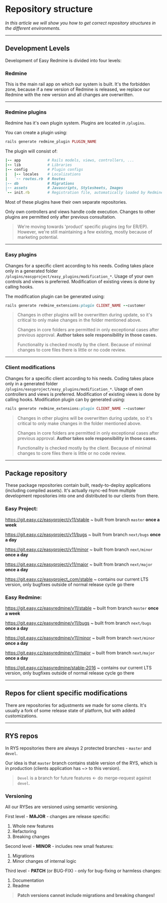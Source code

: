 # Repository structure

*In this article we will show you how to get correct repository structures in the different environments.*

---

## Development Levels

Development of Easy Redmine is divided into four levels:

### Redmine

This is the main rail app on which our system is built. It's the forbidden zone, because if a new version of Redmine is released, we replace our Redmine with the new version and all changes are overwritten.

---

### Redmine plugins

Redmine has it's own plugin system. Plugins are located in `/plugins`.

You can create a plugin using:

```ruby
rails generate redmine_plugin PLUGIN_NAME
```

The plugin will consist of:

```ruby
|-- app            # Rails models, views, controllers, ...
|-- lib            # Libraries
|-- config         # Plugin configs
|   |-- locales    # Localizations
|   `-- routes.rb  # Routes
|-- db             # Migrations
|-- assets         # Javascripts, Stylesheets, Images
`-- init.rb        # Registration file, automatically loaded by Redmine
```

Most of these plugins have their own separate repositories.

Only own controllers and views handle code execution. Changes to other plugins are permitted only after previous consultation.

> We're moving towards 'product' specific plugins (eg for ER/EP). However, we're still maintaining a few existing, mostly because of marketing potential.

---

### Easy plugins

Changes for a specific client according to his needs. Coding takes place only in a generated folder `/plugins/easyproject/easy_plugins/modification_*`. Usage of your own controls and views is preferred. Modification of existing views is done by calling hooks.

The modification plugin can be generated using:

```ruby
rails generate redmine_extensions:plugin CLIENT_NAME --customer
```

<!-- theme: warning -->
> Changes in other plugins will be overwritten during update, so it's critical to only make changes in the folder mentioned above.
>
>Changes in core folders are permitted in only exceptional cases after previous approval.  **Author takes sole responsibility in those cases.**
>
>Functionality is checked mostly by the client. Because of minimal changes to core files there is little or no code review.

---

### Client modifications

Changes for a specific client according to his needs. Coding takes place only in a generated folder `/plugins/easyproject/easy_plugins/modification_*`. Usage of own controllers and views is preferred. Modification of existing views is done by calling hooks.
Modification plugin can by generated using:

```ruby
rails generate redmine_extensions:plugin CLIENT_NAME --customer
```
<!-- theme: warning -->
>Changes in other plugins will be overwritten during update, so it's critical to only make changes in the folder mentioned above.
>
>Changes in core folders are permitted in only exceptional cases after previous approval. **Author takes sole responsibility in those cases.**
>
>Functionality is checked mostly by the client. Because of minimal changes to core files there is little or no code review.

---

## Package repository

These package repositories contain built, ready-to-deploy applications (including compiled assets). It's actually rsync-ed from multiple development repositories into one and distributed to our clients from there.

### Easy Project:

https://git.easy.cz/easyproject/v11/stable ~ built from branch `master` **once a week**

https://git.easy.cz/easyproject/v11/bugs ~ built from branch `next/bugs` **once a day**

https://git.easy.cz/easyproject/v11/minor ~ built from branch `next/minor` **once a day**

https://git.easy.cz/easyproject/v11/major ~ built from branch `next/major` **once a day**

https://git.easy.cz/easyproject_com/stable ~ contains our current LTS version, only bugfixes outside of normal release cycle go there

### Easy Redmine:

https://git.easy.cz/easyredmine/v11/stable ~ built from branch `master` **once a week**

https://git.easy.cz/easyredmine/v11/bugs ~ built from branch `next/bugs` **once a day**

https://git.easy.cz/easyredmine/v11/minor ~ built from branch `next/minor` **once a day**

https://git.easy.cz/easyredmine/v11/major ~ built from branch `next/major` **once a day**

https://git.easy.cz/easyredmine/stable-2016 ~ contains our current LTS version, only bugfixes outside of normal release cycle go there

---

## Repos for client specific modifications

There are repositories for adjustments we made for some clients. It's usually a fork of some release state of platform, but with added customizations. 

---

## RYS repos

In RYS repositories there are always 2 protected branches - `master` and `devel`.

Our idea is that `master` branch contains stable version of the RYS, which is in production (clients application has ~> to this version).

<!-- theme: warning -->
> `Devel` is a branch for future features <- do merge-request against `devel`.

### Versioning

All our RYSes are versioned using semantic versioning.

First level - **MAJOR** - changes are release specific:
1. Whole new features
2. Refactoring
3. Breaking changes

Second level - **MINOR** - includes new small features:
1. Migrations
2. Minor changes of internal logic

Third level - **PATCH** (or BUG-FIX) - only for bug-fixing or harmless changes:

1. Documentation
2. Readme

<!-- theme: danger -->
>**Patch versions cannot include migrations and breaking changes!**
